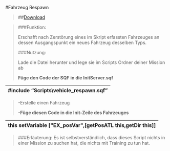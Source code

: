 #Fahrzeug Respawn

> ##[Download](https://github.com/Mezilsa/Fahrzeuge/releases/download/0.1.0/vehicle_respawn.sqf)

> ###Funktion:
> 
> 
>Erschafft nach Zerstörung eines im Skript erfassten Fahrzeuges an dessen Ausgangspunkt ein neues Fahrzeug desselben Typs.      
> 
> ###Nutzung:
> 
> Lade die Datei herunter und lege sie im Scripts Ordner deiner Mission ab <br>
> 
> **Füge den Code der SQF in die InitServer.sqf**
> 

|#include “Scripts\vehicle_respawn.sqf”  |
|------------------------------------------|

>-Erstelle einen Fahrzeug
>
>**-Füge diesen Code in die Init-Zeile des Fahrzeuges**

| this setVariable ["EX_posVar",[getPosATL this,getDir this]]     |
|------------------------------------------|
> 
> ###Erläuterung:
>Es ist selbstverständlich, dass dieses Script nichts in einer Mission zu suchen hat, die nichts mit Training zu tun hat.
>
